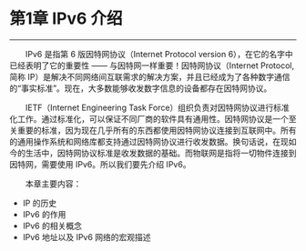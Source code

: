 # 第1章 IPv6 介绍
--------
　　IPv6 是指第 6 版因特网协议（Internet Protocol version 6），在它的名字中已经表明了它的重要性 —— 与因特网一样重要！因特网协议（Internet Protocol,简称 IP）是解决不同网络间互联需求的解决方案，并且已经成为了各种数字通信的“事实标准”。现在，大多数能够收发数字信息的设备都存在因特网协议。

　　IETF（Internet Engineering Task Force）组织负责对因特网协议进行标准化工作。通过标准化，可以保证不同厂商的软件具有通用性。因特网协议是一个至关重要的标准，因为现在几乎所有的东西都使用因特网协议连接到互联网中。所有的通用操作系统和网络库都支持通过因特网协议进行收发数据。换句话说，在现如今的生活中，因特网协议标准是收发数据的基础。而物联网是指将一切物件连接到因特网，需要使用 IPv6。所以我们要先介绍 IPv6。

　　本章主要内容：

* IP 的历史
* IPv6 的作用
* IPv6 的相关概念
* IPv6 地址以及 IPv6 网络的宏观描述

